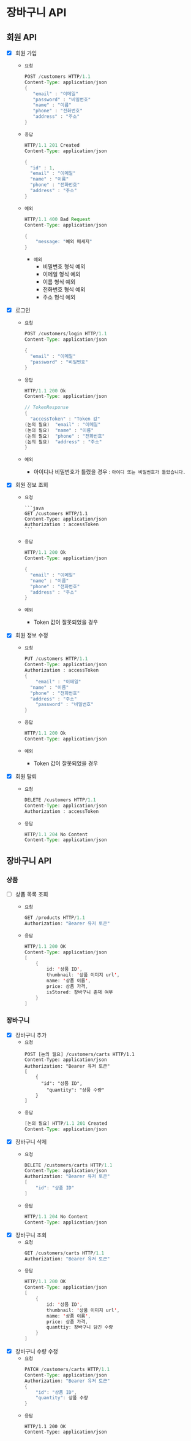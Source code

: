 # 장바구니 API

## 회원 API

- [x] 회원 가입
    - `요청`

        ```java
        POST /customers HTTP/1.1
        Content-Type: application/json
        {
           "email" : "이메일"
           "password" : "비밀번호"
           "name" : "이름"
           "phone" : "전화번호"
           "address" : "주소"
        }
        ```

    - `응답`

        ```java
        HTTP/1.1 201 Created
        Content-Type: application/json
        
        {
          "id" : 1,
          "email" : "이메일"
          "name" : "이름"
          "phone" : "전화번호"
          "address" : "주소"
        }
        ```

    - `예외`

        ```java
        HTTP/1.1 400 Bad Request
        Content-Type: application/json
        
        {
            "message: "예외 메세지"
        }
        ```
        - `예외`
            - 비밀번호 형식 예외
            - 이메일 형식 예외
            - 이름 형식 예외
            - 전화번호 형식 예외
            - 주소 형식 예외

- [x] 로그인
    - `요청`

      ```java
      POST /customers/login HTTP/1.1
      Content-Type: application/json
      
      {
        "email" : "이메일"
        "password" : "비밀번호"
      }
      ```

    - `응답`

        ```java
        HTTP/1.1 200 Ok
        Content-Type: application/json
    
        // TokenResponse
        {
          "accessToken" : "Token 값"
        (논의 필요)  "email" : "이메일"
        (논의 필요)  "name" : "이름"
        (논의 필요)  "phone" : "전화번호"
        (논의 필요)  "address" : "주소"
        }
        ```

    - `예외`
        - 아이디나 비밀번호가 틀렸을 경우 : `아이디 또는 비밀번호가 틀렸습니다.`
- [x] 회원 정보 조회
    - `요청`

          ```java
          GET /customers HTTP/1.1
          Content-Type: application/json
          Authorization : accessToken
          ```

    - `응답`

        ```java
        HTTP/1.1 200 Ok
        Content-Type: application/json
        
        {
          "email" : "이메일"
          "name" : "이름"
          "phone" : "전화번호"
          "address" : "주소"
        }
        ```
    - `예외`
        - Token 값이 잘못되었을 경우
- [x] 회원 정보 수정
    - `요청`

      ```java
      PUT /customers HTTP/1.1
      Content-Type: application/json
      Authorization : accessToken
      {
          "email" : "이메일"
        "name" : "이름"
        "phone" : "전화번호"
        "address" : "주소"
          "password" : "비밀번호"
      }
      ```

    - `응답`

      ```java
      HTTP/1.1 200 Ok
      Content-Type: application/json
      ```
    - `예외`
        - Token 값이 잘못되었을 경우
- [x] 회원 탈퇴
    - `요청`

        ```java
        DELETE /customers HTTP/1.1
        Content-Type: application/json
        Authorization : accessToken
        ```

    - `응답`
        ```java
        HTTP/1.1 204 No Content
        Content-Type: application/json
        ```

## 장바구니 API

### 상품

- [ ] 상품 목록 조회
    - `요청`

        ```java
        GET /products HTTP/1.1
        Authorization: "Bearer 유저 토큰"
        ```

    - `응답`
        ```java
        HTTP/1.1 200 OK
        Content-Type: application/json
        [
            {
                id: '상품 ID',
                thumbnail: '상품 이미지 url',
                name: '상품 이름',
                price: 상품 가격,
                isStored: 장바구니 존재 여부
            }
        ]
      
        ```

### 장바구니

- [x] 장바구니 추가
    - `요청`
      ```
      POST [논의 필요] /customers/carts HTTP/1.1
      Content-Type: application/json
      Authorization: "Bearer 유저 토큰"
      [
          {
            "id": "상품 ID",
              "quantity": "상품 수량"
          }
      ]
      ```
    - `응답`
      ```java
      [논의 필요] HTTP/1.1 201 Created
      Content-Type: application/json
      ```
- [x] 장바구니 삭제
    - `요청`
      ```java
      DELETE /customers/carts HTTP/1.1
      Content-Type: application/json
      Authorization: "Bearer 유저 토큰"
      [
          "id": "상품 ID"
      ]
      ```

    - `응답`
        ```java
        HTTP/1.1 204 No Content
        Content-Type: application/json
        ```
- [x] 장바구니 조회
    - `요청`
      ```java
      GET /customers/carts HTTP/1.1
      Authorization: "Bearer 유저 토큰"
      ```
    - `응답`
      ```java
      HTTP/1.1 200 OK
      Content-Type: application/json
      [
          {
              id: '상품 ID',
              thumbnail: '상품 이미지 url',
              name: '상품 이름',
              price: 상품 가격,
              quanttiy: 장바구니 담긴 수량
          }
      ]
      ```
- [x] 장바구니 수량 수정
    - `요청`
      ```java
      PATCH /customers/carts HTTP/1.1
      Content-Type: application/json
      Authorization: "Bearer 유저 토큰"
      {
          "id": "상품 ID",
          "quantity": 상품 수량
      }
      ```
    - `응답`
      ```
      HTTP/1.1 200 OK
      Content-Type: application/json
      ```

